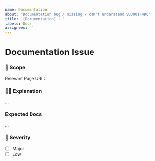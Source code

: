 ```yaml
---
name: Documentation
about: "Documentation bug / missing / can't understand \U0001F4D6"
title: '[Documentation] - '
labels: Docs
assignees: ''
---
```


<!--
  Thanks for reporting an issue 😄  to `react-hoist-hook-class`!
  Before you submit, please search open / closed issues/channel before submitting, since someone else might
  have asked the same thing before.
  -->

# Documentation Issue

### 🔦 Scope

Relevant Page URL: <!--- Enter link here.   -->

### 👩‍🎤 Explanation

<!---
  Tell us whats wrong / missing / difficult to understand.
  -->

...

### Expected Docs <!-- optional -->

<!---
  What would you expect seeing in the doc page.
  -->

...

### 👀 Severity

- [ ] Major
- [ ] Low
